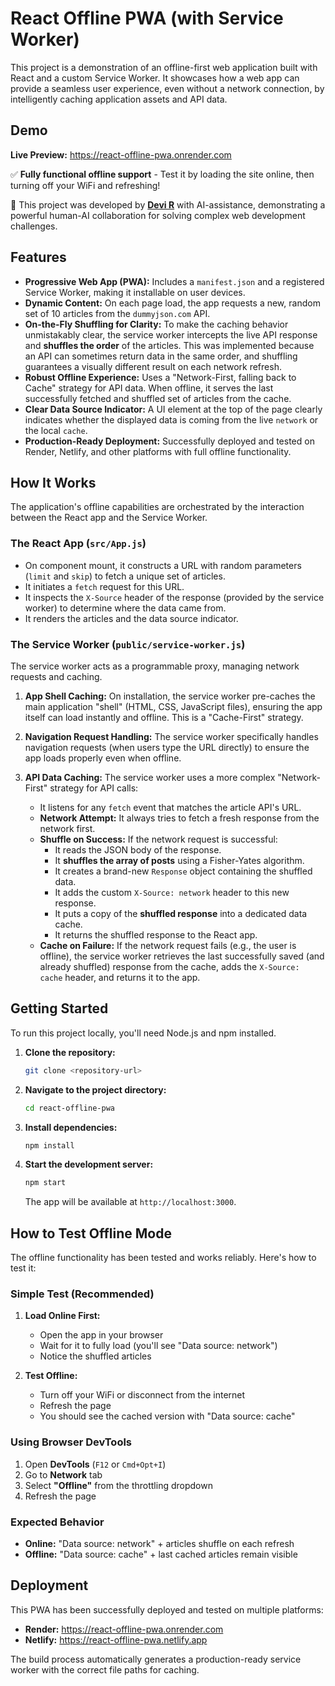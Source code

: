 # React Offline PWA (with Service Worker)

This project is a demonstration of an offline-first web application built with React and a custom Service Worker. It showcases how a web app can provide a seamless user experience, even without a network connection, by intelligently caching application assets and API data.

## Demo

**Live Preview:** https://react-offline-pwa.onrender.com

✅ **Fully functional offline support** - Test it by loading the site online, then turning off your WiFi and refreshing!

🚀 This project was developed by **[Devi R](https://www.linkedin.com/in/devi-r-06bb94a7)** with AI-assistance, demonstrating a powerful human-AI collaboration for solving complex web development challenges.

## Features

- **Progressive Web App (PWA):** Includes a `manifest.json` and a registered Service Worker, making it installable on user devices.
- **Dynamic Content:** On each page load, the app requests a new, random set of 10 articles from the `dummyjson.com` API.
- **On-the-Fly Shuffling for Clarity:** To make the caching behavior unmistakably clear, the service worker intercepts the live API response and **shuffles the order** of the articles. This was implemented because an API can sometimes return data in the same order, and shuffling guarantees a visually different result on each network refresh.
- **Robust Offline Experience:** Uses a "Network-First, falling back to Cache" strategy for API data. When offline, it serves the last successfully fetched and shuffled set of articles from the cache.
- **Clear Data Source Indicator:** A UI element at the top of the page clearly indicates whether the displayed data is coming from the live `network` or the local `cache`.
- **Production-Ready Deployment:** Successfully deployed and tested on Render, Netlify, and other platforms with full offline functionality.

## How It Works

The application's offline capabilities are orchestrated by the interaction between the React app and the Service Worker.

### The React App (`src/App.js`)

- On component mount, it constructs a URL with random parameters (`limit` and `skip`) to fetch a unique set of articles.
- It initiates a `fetch` request for this URL.
- It inspects the `X-Source` header of the response (provided by the service worker) to determine where the data came from.
- It renders the articles and the data source indicator.

### The Service Worker (`public/service-worker.js`)

The service worker acts as a programmable proxy, managing network requests and caching.

1.  **App Shell Caching:** On installation, the service worker pre-caches the main application "shell" (HTML, CSS, JavaScript files), ensuring the app itself can load instantly and offline. This is a "Cache-First" strategy.

2.  **Navigation Request Handling:** The service worker specifically handles navigation requests (when users type the URL directly) to ensure the app loads properly even when offline.

3.  **API Data Caching:** The service worker uses a more complex "Network-First" strategy for API calls:
    - It listens for any `fetch` event that matches the article API's URL.
    - **Network Attempt:** It always tries to fetch a fresh response from the network first.
    - **Shuffle on Success:** If the network request is successful:
      - It reads the JSON body of the response.
      - It **shuffles the array of posts** using a Fisher-Yates algorithm.
      - It creates a brand-new `Response` object containing the shuffled data.
      - It adds the custom `X-Source: network` header to this new response.
      - It puts a copy of the **shuffled response** into a dedicated data cache.
      - It returns the shuffled response to the React app.
    - **Cache on Failure:** If the network request fails (e.g., the user is offline), the service worker retrieves the last successfully saved (and already shuffled) response from the cache, adds the `X-Source: cache` header, and returns it to the app.

## Getting Started

To run this project locally, you'll need Node.js and npm installed.

1.  **Clone the repository:**
    ```bash
    git clone <repository-url>
    ```
2.  **Navigate to the project directory:**
    ```bash
    cd react-offline-pwa
    ```
3.  **Install dependencies:**
    ```bash
    npm install
    ```
4.  **Start the development server:**
    ```bash
    npm start
    ```
    The app will be available at `http://localhost:3000`.

## How to Test Offline Mode

The offline functionality has been tested and works reliably. Here's how to test it:

### Simple Test (Recommended)

1. **Load Online First:**

   - Open the app in your browser
   - Wait for it to fully load (you'll see "Data source: network")
   - Notice the shuffled articles

2. **Test Offline:**
   - Turn off your WiFi or disconnect from the internet
   - Refresh the page
   - You should see the cached version with "Data source: cache"

### Using Browser DevTools

1. Open **DevTools** (`F12` or `Cmd+Opt+I`)
2. Go to **Network** tab
3. Select **"Offline"** from the throttling dropdown
4. Refresh the page

### Expected Behavior

- **Online:** "Data source: network" + articles shuffle on each refresh
- **Offline:** "Data source: cache" + last cached articles remain visible

## Deployment

This PWA has been successfully deployed and tested on multiple platforms:

- **Render:** https://react-offline-pwa.onrender.com
- **Netlify:** https://react-offline-pwa.netlify.app

The build process automatically generates a production-ready service worker with the correct file paths for caching.
